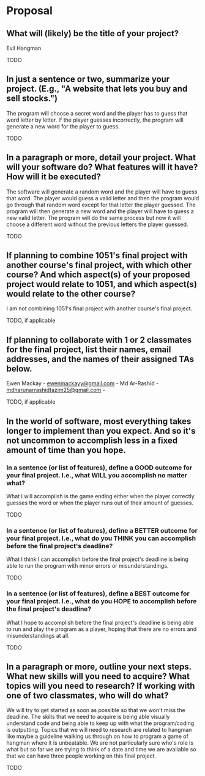 # Proposal

## What will (likely) be the title of your project?

Evil Hangman

TODO

## In just a sentence or two, summarize your project. (E.g., "A website that lets you buy and sell stocks.")

The program will choose a secret word and the player has to guess that word letter by letter. If the player guesses incorrectly, the program will generate a new word for the player to guess.

TODO

## In a paragraph or more, detail your project. What will your software do? What features will it have? How will it be executed?

The software will generate a random word and the player will have to guess that word. The player would guess a valid letter and then the program would go through that random word except for that letter the player guessed. The program will then generate a new word and the player will have to guess a new valid letter. The program will do the same process but now it will choose a different word without the previous letters the player guessed. 

TODO

## If planning to combine 1051's final project with another course's final project, with which other course? And which aspect(s) of your proposed project would relate to 1051, and which aspect(s) would relate to the other course?

I am not combining 1051's final project with another course's final project.

TODO, if applicable

## If planning to collaborate with 1 or 2 classmates for the final project, list their names, email addresses, and the names of their assigned TAs below.

Ewen Mackay - ewenmackayy@gmail.com - 
Md Ar-Rashid - mdharunarrashidtazim25@gmail.com - 

TODO, if applicable

## In the world of software, most everything takes longer to implement than you expect. And so it's not uncommon to accomplish less in a fixed amount of time than you hope.

### In a sentence (or list of features), define a GOOD outcome for your final project. I.e., what WILL you accomplish no matter what?

What I will accomplish is the game ending either when the player correctly guesses the word or when the player runs out of their amount of guesses.

TODO

### In a sentence (or list of features), define a BETTER outcome for your final project. I.e., what do you THINK you can accomplish before the final project's deadline?

What I think I can accomplish before the final project's deadline is being able to run the program with minor errors or misunderstandings.

TODO

### In a sentence (or list of features), define a BEST outcome for your final project. I.e., what do you HOPE to accomplish before the final project's deadline?

What I hope to accomplish before the final project's deadline is being able to run and play the program as a player, hoping that there are no errors and misunderstandings at all.

TODO

## In a paragraph or more, outline your next steps. What new skills will you need to acquire? What topics will you need to research? If working with one of two classmates, who will do what?

We will try to get started as soon as possible so that we won't miss the deadline. The skills that we need to acquire is being able visually understand code and being able to keep up with what the program/coding is outputting. Topics that we will need to research are related to hangman like maybe a guideline walking us through on how to program a game of hangman where it is unbeatable. We are not particularly sure who's role is what but so far we are trying to think of a date and time we are available so that we can have three people working on this final project.

TODO

